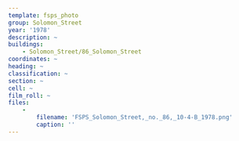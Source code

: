 ```yaml
---
template: fsps_photo
group: Solomon_Street
year: '1978'
description: ~
buildings:
    - Solomon_Street/86_Solomon_Street
coordinates: ~
heading: ~
classification: ~
section: ~
cell: ~
film_roll: ~
files:
    -
        filename: 'FSPS_Solomon_Street,_no._86,_10-4-B_1978.png'
        caption: ''
---
```

